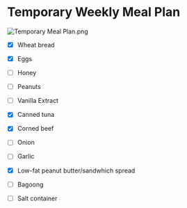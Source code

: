 # Temporary Weekly Meal Plan

![Temporary Meal Plan.png](https://res.craft.do/user/full/63534923-d6b9-bddc-93d1-c854ccf112a8/doc/7E82D595-DECD-441E-8692-22B3FC2CB3C8/B9019D14-3C1A-4E90-B88E-7749D25D1F28_2)

- [x] Wheat bread
- [x] Eggs
- [ ] Honey
- [ ] Peanuts
- [ ] Vanilla Extract
- [x] Canned tuna
- [x] Corned beef
- [ ] Onion
- [ ] Garlic
- [x] Low-fat peanut butter/sandwhich spread
- [ ] Bagoong
- [ ] Salt container

